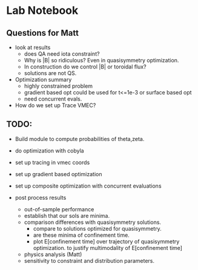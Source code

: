 
# Lab Notebook

## Questions for Matt
- look at results
  - does QA need iota constraint?
  - Why is |B| so ridiculous? Even in quasisymmetry optimization.
  - In construction do we control |B| or toroidal flux?
  - solutions are not QS.
- Optimization summary
  - highly constrained problem
  - gradient based opt could be used for t<=1e-3 or surface based opt
  - need concurrent evals.
- How do we set up Trace VMEC?

## TODO:
- Build module to compute probabilities of theta,zeta.
- do optimization with cobyla

- set up tracing in vmec coords
- set up gradient based optimization
- set up composite optimization with concurrent evaluations

- post process results
  - out-of-sample performance
  - establish that our sols are minima.
  - comparison differences with quasisymmetry solutions.
    - compare to solutions optimized for quasisymmetry.
    - are these minima of confinement time.
    - plot E[confinement time] over trajectory of quasisymmetry optimization.
      to justify multimodality of E[confinement time]
  - physics analysis (Matt)
  - sensitivity to constraint and distribution parameters.
